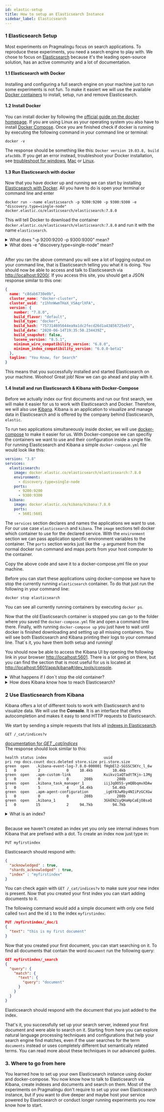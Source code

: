 ```yaml
---
id: elastic-setup
title: How to setup an Elasticsearch Instance
sidebar_label: Elasticsearch
---
```


### 1 Elasticsearch Setup
Most experiments on Pragmalingu focus on search applications. To reproduce these experiments, you need a search engine to play with. We chose to focus on [Elasticsearch](https://www.elastic.co/elasticsearch/) because it's the leading open-source solution, has an active community and a lot of documentation.

#### 1.1 Elasticsearch with Docker
Installing and configuring a full search engine on your machine just to run some experiments is not fun. To make it easiert we will use the available [Docker containers](https://opensource.com/resources/what-docker) to install, setup, run and remove Elasticsearch.

#### 1.2 Install Docker
You can install docker by following the [official guide on the docker homepage](https://docs.docker.com/get-docker/). If you are using Linux as your operating system you also have to install [Docker Compose](https://docs.docker.com/compose/install/#install-compose). Once you are finished check if docker is running by executing the following command in your command line or terminal:
```
docker -v
``` 
The response should be something like this: `Docker version 19.03.8, build afacb8b`. If you get an error instead, troubleshoot your Docker installation, see [troubleshoot for windows](https://docs.docker.com/docker-for-windows/troubleshoot/), [Mac](https://docs.docker.com/docker-for-mac/troubleshoot/) or [Linux](https://docs.docker.com/config/daemon/#troubleshoot-the-daemon).

#### 1.3 Run Elasticsearch with docker
Now that you have docker up and running we can start by installing [Elasticsearch with Docker](https://www.elastic.co/guide/en/elasticsearch/reference/current/docker.html). All you have to do is open your terminal or command line and enter
```
docker run --name elasticsearch -p 9200:9200 -p 9300:9300 -e "discovery.type=single-node" docker.elastic.co/elasticsearch/elasticsearch:7.8.0
```
This will tell Docker to download the container `docker.elastic.co/elasticsearch/elasticsearch:7.8.0` and run it with the name `elasticsearch`.

<details>
<summary>What does "-p 9200:9200 -p 9300:9300" mean?</summary>  

The `-p 9200:9200 -p 9300:9300` arguments tell Docker to map the network ports `9200` and `9300` of the container to the same ports on your local machine. A [network port](http://www.steves-internet-guide.com/tcpip-ports-sockets/) is like a post box through which you can communicate with an application running on a computer.
</details>  

<details>
<summary>What does -e "discovery.type=single-node" mean?</summary>  

The argument `-e "discovery.type=single-node` tells Elasticsearch to run in single-node mode, this means that only one machine will host the Elasticsearch application. Normally, Elasticsearch is run in [cluster mode](https://logz.io/blog/elasticsearch-cluster-tutorial/) on several machines to enable scaling and make it resilient against single computer failures.
</details>  

&nbsp;  
After you ran the above command you will see a lot of logging output on your command line, that is Elasticsearch telling you what it is doing. You should now be able to access and talk to Elasticsearch via [http://localhost:9200/](http://localhost:9200/). If you access this site, you should get a JSON response similar to this one:
```json
{
  name: "c8dab6730e0b",
  cluster_name: "docker-cluster",
  cluster_uuid: "z1hhnWwmTHaX_VSAqrlXFA",
  version: {
    number: "7.8.0",
    build_flavor: "default",
    build_type: "docker",
    build_hash: "757314695644ea9a1dc2fecd26d1a43856725e65",
    build_date: "2020-06-14T19:35:50.234439Z",
    build_snapshot: false,
    lucene_version: "8.5.1",
    minimum_wire_compatibility_version: "6.8.0",
    minimum_index_compatibility_version: "6.0.0-beta1"
  },
  tagline: "You Know, for Search"
}
```
This means that you successfully installed and started Elasticsearch on your machine. Woohoo! Great job! Now we can go ahead and play with it.

#### 1.4 Install and run Elasticsearch & Kibana with Docker-Compose
Before we actually index our first documents and run our first search, we will make it easier for us to work with Elasticsearch and Docker. Therefore, we will also use [Kibana](https://www.elastic.co/kibana). Kibana is an application to visualize and manage data in Elasticsearch and is offered by  the company behind Elasticsearch, `elastic`.

To run two applications simultaneously inside docker, we will use [docker-compose](https://docs.docker.com/compose/) to make it easier for us. With Docker-compose we can specifiy the containers we want to use and their configuration inside a single file. For running Elasticsearch and Kibana a simple `docker-compose.yml` file would look like this:

```yaml
version: "3.8"
services:
  elasticsearch:
    image: docker.elastic.co/elasticsearch/elasticsearch:7.8.0
    environment:
      - discovery.type=single-node
    ports:
      - 9200:9200
      - 9300:9300
  kibana:
    image: docker.elastic.co/kibana/kibana:7.8.0
    ports:
      - 5601:5601
```
The `services` section declares and names the applications we want to use. For our use case `elasticsearch` and `kibana`. The `image` sections tell docker which container to use for the declared service. With the `environment` section we can pass application specific environment variables to the container. The `ports` section works just like the `-p` argument from the normal docker run command and maps ports from your host computer to the container.

Copy the above code and save it to a docker-compose.yml file on your machine.

Before you can start these applications using docker-compose we have to stop the currently running `elasticsearch` container. 
To do that just run the following in your command line:
```
docker stop elasticsearch
```

You can see all currently running containers by executing `docker ps`.

Now that the old Elasticsearch container is stopped you can go to the folder where you saved the `docker-compose.yml` file and open a command line there. Finally, with running `docker-compose up` you just have to wait until docker is finished downloading and setting up all missing containers. You will see both Elasticsearch and Kibana printing their logs to your command line. That`s it, you have them both setup and running!

You should now be able to access the Kibana UI by opening the following link in your browser [http://localhost:5601](http://localhost:5601). There is a lot going on there, but you can find the section that is most useful for us is located at [http://localhost:5601/app/kibana#/dev_tools/console](http://localhost:5601/app/kibana#/dev_tools/console).

<details>
  <summary>What happens if I don`t stop the old container?</summary>

  Since we configured both the original container and the one that is started by docker-compose to use the ports `9200` and `9300`, these ports will already be in use when the second container wants to start. This will prevent the second container from starting, since only one running process can hold a port at a time.
</details>

<details>
  <summary>How does Kibana know how to reach Elasticsearch?</summary>

  There is some magic happening in the background when you run `docker-compose up`. Docker-compose is actually setting up an isolated network inside your computer, where each container gets a network address assigned that corresponds to its service name. The Elasticsearch service will be reachable under the address [http://elasticsearch:9200](http://elasticsearch:9200) inside this network. This is the [default address](https://www.elastic.co/guide/en/kibana/current/docker.html#docker-defaults) configured for Kibana in docker to look for Elasticsearch.
</details>

### 2 Use Elasticsearch from Kibana

Kibana offers a lot of different tools to work with Elasticsearch and to visualize data. We will use the **Console**. It is an interface that offers autocompletion and makes it easy to send HTTP requests to Elasticsearch.

We start by sending a simple requests that lists all [indexes in Elasticsearch](https://www.elastic.co/de/blog/what-is-an-elasticsearch-index).
```
GET /_cat/indices?v
```
[documentation for *GET _cat/indices*](https://www.elastic.co/guide/en/elasticsearch/reference/current/cat-indices.html)  
The response should look similar to this:
```
health status index                          uuid                   pri rep docs.count docs.deleted store.size pri.store.size
green  open   .kibana-event-log-7.8.0-000001 fHgbEl2-SGSSC5KYc_l_6w   1   0          2            0     10.4kb         10.4kb
green  open   .apm-custom-link               Kuikvz1aQTadtTKjn-1JMg   1   0          0            0       208b           208b
green  open   .kibana_task_manager_1         iijJqOO5S-ymQBbqmvXDAw   1   0          5            4     54.4kb         54.4kb
green  open   .apm-agent-configuration       _ig6Y8JwRby4NIiPzGCXGw   1   0          0            0       208b           208b
green  open   .kibana_1                      3GkEN2iyQHaHpCaEjO8saQ   1   0         15            2     94.7kb         94.7kb

``` 
<details>
<summary>What is an index?</summary>  

[Indexes](https://en.wikipedia.org/wiki/Inverted_index) are where search engines store the information about **words** and the **documents** that these words appear in. Similar to an index in a book where you can lookup words in alphabetical order and find the pages that contain or explain these words. [In Elasticsearch](https://www.elastic.co/de/blog/what-is-an-elasticsearch-index) an index is the place where you store all the documents that have a similar structure and that you want users to find when they search.
</details>  
&nbsp;  

Because we haven't created an index yet you only see internal indexes from Kibana that are prefixed with a dot. To create an index now just type in:
```
PUT myfirstindex
``` 
Elasticsearch should respond with:
```json
{
  "acknowledged" : true,
  "shards_acknowledged" : true,
  "index" : "myfirstindex"
}
```
You can check again with `GET /_cat/indices?v` to make sure your new index is present. Now that you created your first index you can start adding documents to it.  

The following command would add a simple document with only one field called `text` and the id `1` to the index `myfirstindex`:
```json
PUT /myfirstindex/_doc/1
{
  "text": "this is my first document"
}
```
Now that you created your first document, you can start searching on it. To find all documents that contain the word `document` run the following query:
```json
GET myfirstindex/_search
{
  "query": {
    "match": {
      "text": {
        "query": "document"
      }
    }
  }
}
```
Elasticsearch should respond with the document that you just added to the index.

That's it, you successfully set up your search server, indexed your first document and were able to search on it. Starting from here you can explore natural language processing techniques and configurations that help your search engine find matches, even if the user searches for the term `documents` instead or uses completely different but semantically related terms. You can read more about these techniques in our advanced guides.

### 3. Where to go from here
You learned how to set up your own Elasticsearch instance using docker and docker-compose. You now know how to talk to Elasticsearch via Kibana, create indexes and documents and search on them. Most of the experiments on Pragmalingu don't require to set up your own Elasticsearch instance, but if you want to dive deeper and maybe host your service powered by Elasticsearch or conduct longer running experiments you now know how to start.
